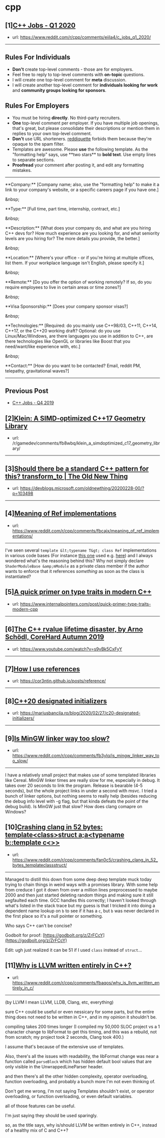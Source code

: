 # cpp
## [1][C++ Jobs - Q1 2020](https://www.reddit.com/r/cpp/comments/eiila4/c_jobs_q1_2020/)
- url: https://www.reddit.com/r/cpp/comments/eiila4/c_jobs_q1_2020/
---
Rules For Individuals
---------------------

* **Don't** create top-level comments - those are for employers.
* Feel free to reply to top-level comments with **on-topic** questions.
* I will create one top-level comment for **meta** discussion.
* I will create another top-level comment for **individuals looking for work** and **community groups looking for sponsors**.

Rules For Employers
---------------------

* You must be hiring **directly**. No third-party recruiters.
* **One** top-level comment per employer. If you have multiple job openings, that's great, but please consolidate their descriptions or mention them in replies to your own top-level comment.
* **Don't** use URL shorteners. [reddiquette](https://www.reddithelp.com/en/categories/reddit-101/reddit-basics/reddiquette) forbids them because they're opaque to the spam filter.
* Templates are awesome. Please **use** the following template. As the "formatting help" says, use \*\*two stars\*\* to **bold text**. Use empty lines to separate sections.
* **Proofread** your comment after posting it, and edit any formatting mistakes.

---

\*\*Company:\*\* [Company name; also, use the "formatting help" to make it a link to your company's website, or a specific careers page if you have one.]

&amp;nbsp;

\*\*Type:\*\* [Full time, part time, internship, contract, etc.]

&amp;nbsp;

\*\*Description:\*\* [What does your company do, and what are you hiring C++ devs for? How much experience are you looking for, and what seniority levels are you hiring for? The more details you provide, the better.]

&amp;nbsp;

\*\*Location:\*\* [Where's your office - or if you're hiring at multiple offices, list them. If your workplace language isn't English, please specify it.]

&amp;nbsp;

\*\*Remote:\*\* [Do you offer the option of working remotely? If so, do you require employees to live in certain areas or time zones?]

&amp;nbsp;

\*\*Visa Sponsorship:\*\* [Does your company sponsor visas?]

&amp;nbsp;

\*\*Technologies:\*\* [Required: do you mainly use C++98/03, C++11, C++14, C++17, or the C++20 working draft? Optional: do you use Linux/Mac/Windows, are there languages you use in addition to C++, are there technologies like OpenGL or libraries like Boost that you need/want/like experience with, etc.]

&amp;nbsp;

\*\*Contact:\*\* [How do you want to be contacted? Email, reddit PM, telepathy, gravitational waves?]

---

Previous Post
--------------

* [C++ Jobs - Q4 2019](https://www.reddit.com/r/cpp/comments/dbqgbw/c_jobs_q4_2019/)
## [2][Klein: A SIMD-optimized C++17 Geometry Library](https://www.reddit.com/r/cpp/comments/fb8y1n/klein_a_simdoptimized_c17_geometry_library/)
- url: /r/gamedev/comments/fb8wbq/klein_a_simdoptimized_c17_geometry_library/
---

## [3][Should there be a standard C++ pattern for this? transform_to | The Old New Thing](https://www.reddit.com/r/cpp/comments/fawq17/should_there_be_a_standard_c_pattern_for_this/)
- url: https://devblogs.microsoft.com/oldnewthing/20200228-00/?p=103498
---

## [4][Meaning of Ref implementations](https://www.reddit.com/r/cpp/comments/fbcajx/meaning_of_ref_implementations/)
- url: https://www.reddit.com/r/cpp/comments/fbcajx/meaning_of_ref_implementations/
---
I've seen several `template &lt;typename T&gt; class Ref` implementations in various code bases (For instance [this one](https://dawn.googlesource.com/dawn/+/refs/heads/master/src/dawn_native/RefCounted.h) used e.g. [here](https://dawn.googlesource.com/dawn/+/refs/heads/master/src/dawn_native/ComputePipeline.h)) and I always wondered what's the reasoning behind this? Why not simply declare `ShaderModuleBase &amp;mModule` as a private class member if the author wants to enforce that it references  _something_ as soon as the class is instantiated?
## [5][A quick primer on type traits in modern C++](https://www.reddit.com/r/cpp/comments/fauhzf/a_quick_primer_on_type_traits_in_modern_c/)
- url: https://www.internalpointers.com/post/quick-primer-type-traits-modern-cpp
---

## [6][The C++ rvalue lifetime disaster, by Arno Schödl, CoreHard Autumn 2019](https://www.reddit.com/r/cpp/comments/fbag4p/the_c_rvalue_lifetime_disaster_by_arno_schödl/)
- url: https://www.youtube.com/watch?v=s9vBk5CxFyY
---

## [7][How I use references](https://www.reddit.com/r/cpp/comments/faszel/how_i_use_references/)
- url: https://cor3ntin.github.io/posts/reference/
---

## [8][C++20 designated initializers](https://www.reddit.com/r/cpp/comments/faudmh/c20_designated_initializers/)
- url: https://mariusbancila.ro/blog/2020/02/27/c20-designated-initializers/
---

## [9][Is MinGW linker way too slow?](https://www.reddit.com/r/cpp/comments/fb3ylq/is_mingw_linker_way_too_slow/)
- url: https://www.reddit.com/r/cpp/comments/fb3ylq/is_mingw_linker_way_too_slow/
---
I have a relatively small project that makes use of some templated libraries like Cereal. MinGW linker times are really slow for me, especially in debug. It takes over 20 seconds to link the program. Release is bearable (4-5 seconds), but the whole project links in under a second with msvc.  I tried a bunch of linker options, but nothing seems to really help (besides reducing the debug info level with -g flag, but that kinda defeats the point of the debug build). Is MinGW just that slow?  How does clang comapre on Windows?
## [10][Crashing clang in 52 bytes: template&lt;class&gt;struct a;a&lt;typename b::template c&lt;&gt;&gt;](https://www.reddit.com/r/cpp/comments/fan0c5/crashing_clang_in_52_bytes_templateclassstruct/)
- url: https://www.reddit.com/r/cpp/comments/fan0c5/crashing_clang_in_52_bytes_templateclassstruct/
---
Managed to distill this down from some deep deep template muck today trying to chain things in weird ways with a promises library. With some help from creduce I got it down from over a million lines preprocessed to maybe 2000 and then just started deleting random things and making sure it still segfaulted each time. GCC handles this correctly; I haven't looked through what's listed in the stack trace but my guess is that I tricked it into doing a dependent name lookup on `b` to see if it has a `c`, but `b` was never declared in the first place so it's a null pointer or something.

Who says C++ can't be concise?

Godbolt for proof: [https://godbolt.org/z/ZrFCcY](https://godbolt.org/z/ZrFCcY)

Edit: ugh just realized it can be 51 if I used `class` instead of `struct`...
## [11][Why is LLVM written entirely in C++?](https://www.reddit.com/r/cpp/comments/fbaqos/why_is_llvm_written_entirely_in_c/)
- url: https://www.reddit.com/r/cpp/comments/fbaqos/why_is_llvm_written_entirely_in_c/
---
(by LLVM I mean LLVM, LLDB, Clang, etc, everything)

sure C++ could be useful or even nessicary for some parts, but the entire thing does not need to be written in C++, and in my opinion it shouldn't be.

compiling takes 200 times longer (I compiled my 50,000 SLOC project vs a 1 character change to libFormat to get this timing, and this was a rebuild, not from scratch; my project took 2 seconds, Clang took 400.)

I assume that's because of the extensive use of templates.

Also, there's all the issues with readability, the libFormat change was near a function called `parseBlock` which has hidden default bool values that are only visible in the UnwrappedLineParser header.

and then there's all the other hidden complexity, operator overloading, function overloading, and probably a bunch more I'm not even thinking of.

Don't get me wrong, I'm not saying Templates shouldn't exist, or operator overloading, or function overloading, or even default variables.

all of those features can be useful.

I'm just saying they should be used sparingly.

so, as the title says, why is/should LLVM be written entirely in C++, instead of a healthy mix of C and C++?
